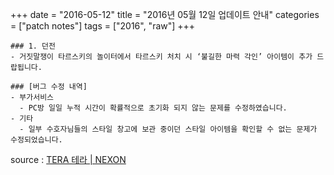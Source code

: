 +++
date = "2016-05-12"
title = "2016년 05월 12일 업데이트 안내"
categories = ["patch notes"]
tags = ["2016", "raw"]
+++

```
### 1. 던전
- 거짓말쟁이 타르스키의 놀이터에서 타르스키 처치 시 ‘불길한 마력 각인’ 아이템이 추가 드랍됩니다.

### [버그 수정 내역]
- 부가서비스
  - PC방 일일 누적 시간이 확률적으로 초기화 되지 않는 문제를 수정하였습니다.
- 기타
  - 일부 수호자님들의 스타일 창고에 보관 중이던 스타일 아이템을 확인할 수 없는 문제가 수정되었습니다.
```

source : [TERA 테라 | NEXON](http://tera.nexon.com/news/update/view.aspx?n4articlesn=)